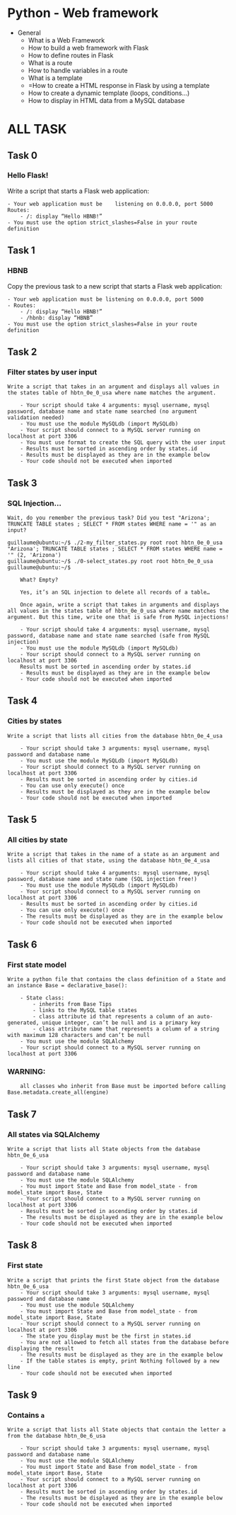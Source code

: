 # Python - Web framework
- General
    - What is a Web Framework
    - How to build a web framework with Flask
    - How to define routes in Flask
    - What is a route
    - How to handle variables in a route
    - What is a template
    - =How to create a HTML response in Flask by using a template
    - How to create a dynamic template (loops, conditions…)
    - How to display in HTML data from a MySQL database
# ALL TASK

## Task 0
###  Hello Flask!
Write a script that starts a Flask web application:

    - Your web application must be    listening on 0.0.0.0, port 5000
    Routes:
        - /: display “Hello HBNB!”
    - You must use the option strict_slashes=False in your route definition

## Task 1
###  HBNB
Copy the previous task to a new script that starts a Flask web application:

    - Your web application must be listening on 0.0.0.0, port 5000
    - Routes:
        - /: display “Hello HBNB!”
        - /hbnb: display “HBNB”
    - You must use the option strict_slashes=False in your route definition

## Task 2
###  Filter states by user input
    Write a script that takes in an argument and displays all values in the states table of hbtn_0e_0_usa where name matches the argument.

        - Your script should take 4 arguments: mysql username, mysql password, database name and state name searched (no argument validation needed)
        - You must use the module MySQLdb (import MySQLdb)
        - Your script should connect to a MySQL server running on localhost at port 3306
        - You must use format to create the SQL query with the user input
        - Results must be sorted in ascending order by states.id
        - Results must be displayed as they are in the example below
        - Your code should not be executed when imported
## Task 3
###   SQL Injection...
    Wait, do you remember the previous task? Did you test "Arizona'; TRUNCATE TABLE states ; SELECT * FROM states WHERE name = '" as an input?
    
    guillaume@ubuntu:~/$ ./2-my_filter_states.py root root hbtn_0e_0_usa "Arizona'; TRUNCATE TABLE states ; SELECT * FROM states WHERE name = '" (2, 'Arizona')
    guillaume@ubuntu:~/$ ./0-select_states.py root root hbtn_0e_0_usa
    guillaume@ubuntu:~/$ 

        What? Empty?

        Yes, it’s an SQL injection to delete all records of a table…

        Once again, write a script that takes in arguments and displays all values in the states table of hbtn_0e_0_usa where name matches the argument. But this time, write one that is safe from MySQL injections!

        - Your script should take 4 arguments: mysql username, mysql password, database name and state name searched (safe from MySQL injection)
        - You must use the module MySQLdb (import MySQLdb)
        - Your script should connect to a MySQL server running on localhost at port 3306
        Results must be sorted in ascending order by states.id
        - Results must be displayed as they are in the example below
        - Your code should not be executed when imported
## Task 4
### Cities by states
    Write a script that lists all cities from the database hbtn_0e_4_usa

        - Your script should take 3 arguments: mysql username, mysql password and database name
        - You must use the module MySQLdb (import MySQLdb)
        - Your script should connect to a MySQL server running on localhost at port 3306
        - Results must be sorted in ascending order by cities.id
        - You can use only execute() once
        - Results must be displayed as they are in the example below
        - Your code should not be executed when imported


## Task 5
### All cities by state
    Write a script that takes in the name of a state as an argument and lists all cities of that state, using the database hbtn_0e_4_usa

        - Your script should take 4 arguments: mysql username, mysql password, database name and state name (SQL injection free!)
        - You must use the module MySQLdb (import MySQLdb)
        - Your script should connect to a MySQL server running on localhost at port 3306
        - Results must be sorted in ascending order by cities.id
        - You can use only execute() once
        - The results must be displayed as they are in the example below
        - Your code should not be executed when imported
## Task 6
### First state model
    Write a python file that contains the class definition of a State and an instance Base = declarative_base():

        - State class:
            - inherits from Base Tips
            - links to the MySQL table states
            - class attribute id that represents a column of an auto-generated, unique integer, can’t be null and is a primary key
            - class attribute name that represents a column of a string with maximum 128 characters and can’t be null
        - You must use the module SQLAlchemy
        - Your script should connect to a MySQL server running on localhost at port 3306
###     WARNING: 
        all classes who inherit from Base must be imported before calling Base.metadata.create_all(engine)
## Task 7
### All states via SQLAlchemy
    Write a script that lists all State objects from the database hbtn_0e_6_usa

        - Your script should take 3 arguments: mysql username, mysql password and database name
        - You must use the module SQLAlchemy
        - You must import State and Base from model_state - from model_state import Base, State
        - Your script should connect to a MySQL server running on localhost at port 3306
        - Results must be sorted in ascending order by states.id
        - The results must be displayed as they are in the example below
        - Your code should not be executed when imported
## Task 8
###  First state
    Write a script that prints the first State object from the database hbtn_0e_6_usa        
        - Your script should take 3 arguments: mysql username, mysql password and database name
        - You must use the module SQLAlchemy
        - You must import State and Base from model_state - from model_state import Base, State
        - Your script should connect to a MySQL server running on localhost at port 3306
        - The state you display must be the first in states.id
        - You are not allowed to fetch all states from the database before displaying the result
        - The results must be displayed as they are in the example below
        - If the table states is empty, print Nothing followed by a new line
        - Your code should not be executed when imported

## Task 9
### Contains `a`
    Write a script that lists all State objects that contain the letter a from the database hbtn_0e_6_usa

        - Your script should take 3 arguments: mysql username, mysql password and database name
        - You must use the module SQLAlchemy
        - You must import State and Base from model_state - from model_state import Base, State
        - Your script should connect to a MySQL server running on localhost at port 3306
        - Results must be sorted in ascending order by states.id
        - The results must be displayed as they are in the example below
        - Your code should not be executed when imported